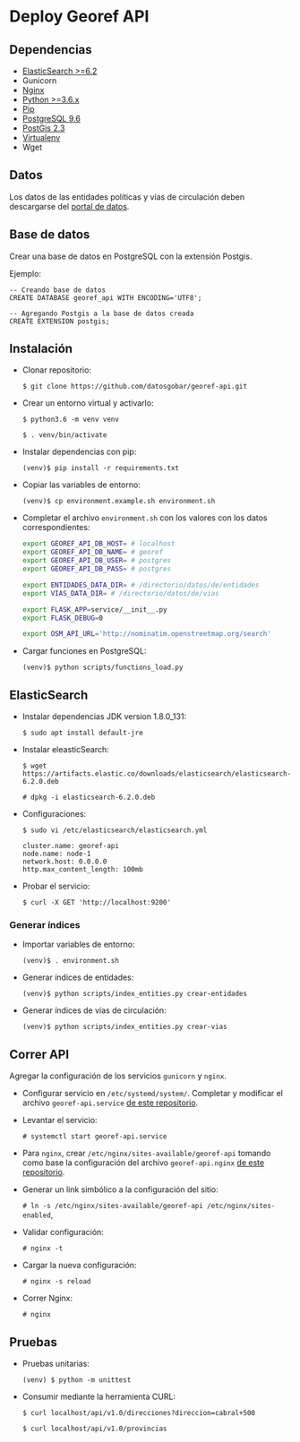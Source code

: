 # Deploy Georef API

## Dependencias

- [ElasticSearch >=6.2](https://www.elastic.co/guide/en/elasticsearch/reference/current/_installation.html)
- Gunicorn
- [Nginx](https://nginx.org/)
- [Python >=3.6.x](https://www.python.org/downloads/)
- [Pip](https://pip.pypa.io/en/stable/installing/)
- [PostgreSQL 9.6](https://www.postgresql.org/download/)
- [PostGis 2.3](http://postgis.net/install/)
- [Virtualenv](https://packaging.python.org/guides/installing-using-pip-and-virtualenv/)
- Wget

## Datos

Los datos de las entidades políticas y vías de circulación deben descargarse del [portal de datos](http://datos.gob.ar/).  

## Base de datos

Crear una base de datos en PostgreSQL con la extensión Postgis.

Ejemplo:

```plsql
-- Creando base de datos
CREATE DATABASE georef_api WITH ENCODING='UTF8';

-- Agregando Postgis a la base de datos creada
CREATE EXTENSION postgis;
```

## Instalación

- Clonar repositorio:

    `$ git clone https://github.com/datosgobar/georef-api.git`
    
- Crear un entorno virtual y activarlo:

    `$ python3.6 -m venv venv`
    
    `$ . venv/bin/activate`

- Instalar dependencias con pip:
    
    `(venv)$ pip install -r requirements.txt`
    
- Copiar las variables de entorno:

    `(venv)$ cp environment.example.sh environment.sh`
    
- Completar el archivo `environment.sh` con los valores con los datos correspondientes:

    ```bash
    export GEOREF_API_DB_HOST= # localhost
    export GEOREF_API_DB_NAME= # georef 
    export GEOREF_API_DB_USER= # postgres
    export GEOREF_API_DB_PASS= # postgres   
 
    export ENTIDADES_DATA_DIR= # /directorio/datos/de/entidades
    export VIAS_DATA_DIR= # /directorio/datos/de/vias
 
    export FLASK_APP=service/__init__.py
    export FLASK_DEBUG=0

    export OSM_API_URL='http://nominatim.openstreetmap.org/search'
    ```
    
- Cargar funciones en PostgreSQL:

    `(venv)$ python scripts/functions_load.py`
 
## ElasticSearch

- Instalar dependencias JDK version 1.8.0_131:

    `$ sudo apt install default-jre`
  
- Instalar eleasticSearch:

    `$ wget https://artifacts.elastic.co/downloads/elasticsearch/elasticsearch-6.2.0.deb`

    `# dpkg -i elasticsearch-6.2.0.deb`

- Configuraciones:

    `$ sudo vi /etc/elasticsearch/elasticsearch.yml`

    ```
    cluster.name: georef-api
    node.name: node-1
    network.host: 0.0.0.0
    http.max_content_length: 100mb
    ```
    
- Probar el servicio:

    `$ curl -X GET 'http://localhost:9200'`

### Generar índices

- Importar variables de entorno:
    
    `(venv)$ . environment.sh`
    
- Generar índices de entidades:

    `(venv)$ python scripts/index_entities.py crear-entidades`
    
- Generar índices de vías de circulación:

    `(venv)$ python scripts/index_entities.py crear-vias`

## Correr API  

Agregar la configuración de los servicios `gunicorn` y `nginx`.

- Configurar servicio en `/etc/systemd/system/`. Completar y modificar el archivo `georef-api.service` [de este repositorio](config/georef-api.service).

- Levantar el servicio:

    `# systemctl start georef-api.service`

- Para `nginx`, crear `/etc/nginx/sites-available/georef-api` tomando como base la configuración del archivo `georef-api.nginx` [de este repositorio](config/georef-api.nginx).

- Generar un link simbólico a la configuración del sitio:

    `# ln -s /etc/nginx/sites-available/georef-api /etc/nginx/sites-enabled`,

- Validar configuración:

    `# nginx -t`

- Cargar la nueva configuración:

    `# nginx -s reload`

- Correr Nginx:

    `# nginx`

## Pruebas

- Pruebas unitarias:

  `(venv) $ python -m unittest`
  
- Consumir mediante la herramienta CURL:

  `$ curl localhost/api/v1.0/direcciones?direccion=cabral+500`
  
  `$ curl localhost/api/v1.0/provincias`
